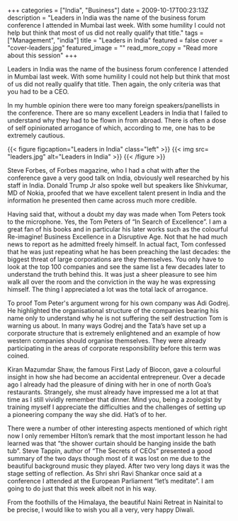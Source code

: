 +++
categories = ["India", "Business"]
date = 2009-10-17T00:23:13Z
description = "Leaders in India was the name of the business forum conference I attended in Mumbai last week. With some humility I could not help but think that most of us did not really qualify that title."
tags = ["Management", "india"]
title = "Leaders in India"
featured = false
cover = "cover-leaders.jpg"
featured_image = ""
read_more_copy = "Read more about this session"
+++

Leaders in India was the name of the business forum conference I attended in Mumbai last week. With some humility I could not help but think that most of us did not really qualify that title. Then again, the only criteria was that you had to be a CEO.  
  
In my humble opinion there were too many foreign speakers/panellists in the conference. There are so many excellent Leaders in India that I failed to understand why they had to be flown in from abroad. There is often a dose of self opinionated arrogance of which, according to me, one has to be extremely cautious.

{{< figure figcaption="Leaders in India" class="left" >}}
	{{< img src= "leaders.jpg"  alt="Leaders in India" >}}
{{< /figure >}}


Steve Forbes, of Forbes magazine, who I had a chat with after the conference gave a very good talk on India, obviously well researched by his staff in India. Donald Trump Jr also spoke well but speakers like Shivkumar, MD of Nokia, proofed that we have excellent talent present in India and the information he presented then came across much more credible.

Having said that, without a doubt my day was made when Tom Peters took to the microphone. Yes, the Tom Peters of “In Search of Excellence”. I am a great fan of his books and in particular his later works such as the colourful Re-imagine! Business Excellence in a Disruptive Age. Not that he had much news to report as he admitted freely himself. In actual fact, Tom confessed that he was just repeating what he has been preaching the last decades: the biggest threat of large corporations are they themselves. You only have to look at the top 100 companies and see the same list a few decades later to understand the truth behind this. It was just a sheer pleasure to see him walk all over the room and the conviction in the way he was expressing himself. The thing I appreciated a lot was the total lack of arrogance.

To proof Tom Peter's argument wrong for his own company was Adi Godrej. He highlighted the organisational structure of the companies bearing his name only to understand why he is not suffering the self destruction Tom is warning us about. In many ways Godrej and the Tata’s have set up a corporate structure that is extremely enlightened and an example of how western companies should organise themselves. They were already participating in the areas of corporate responsibility before this term was coined.

Kiran Mazumdar Shaw, the famous First Lady of Biocon, gave a colourful insight in how she had become an accidental entrepreneur. Over a decade ago I already had the pleasure of dining with her in one of north Goa’s restaurants. Strangely, she must already have impressed me a lot at that time as I still vividly remember that dinner. Mind you, being a zoologist by training myself I appreciate the difficulties and the challenges of setting up a pioneering company the way she did. Hat’s of to her.

There were a number of other interesting aspects mentioned of which right now I only remember Hilton’s remark that the most important lesson he had learned was that “the shower curtain should be hanging inside the bath tub”. Steve Tappin, author of “The Secrets of CEOs” presented a good summary of the two days though most of it was lost on me due to the beautiful background music they played. After two very long days it was the stage setting of reflection. As Shri shri Ravi Shankar once said at a conference I attended at the European Parliament “let’s meditate”. I am going to do just that this week albeit not in his way.

From the foothills of the Himalaya, the beautiful Naini Retreat in Nainital to be precise, I would like to wish you all a very, very happy Diwali.

